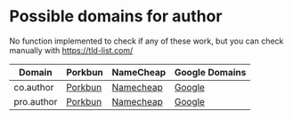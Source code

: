 # Possible domains for author

No function implemented to check if any of these work, but you can check manually with https://tld-list.com/

| Domain | Porkbun | NameCheap | Google Domains |
|---|---|---|---|
| co.author | [Porkbun](https://porkbun.com/checkout/search?prb=e814663da1&tlds=&idnLanguage=&search=search&q=co.author) | [Namecheap](https://www.namecheap.com/domains/registration/results/?domain=co.author) | [Google](https://domains.google.com/registrar/search?searchTerm=co.author) |
| pro.author | [Porkbun](https://porkbun.com/checkout/search?prb=e814663da1&tlds=&idnLanguage=&search=search&q=pro.author) | [Namecheap](https://www.namecheap.com/domains/registration/results/?domain=pro.author) | [Google](https://domains.google.com/registrar/search?searchTerm=pro.author) |
